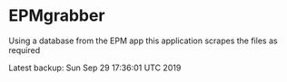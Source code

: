 # EPMgrabber
Using a database from the EPM app this application scrapes the files as required


Latest backup: Sun Sep 29 17:36:01 UTC 2019
